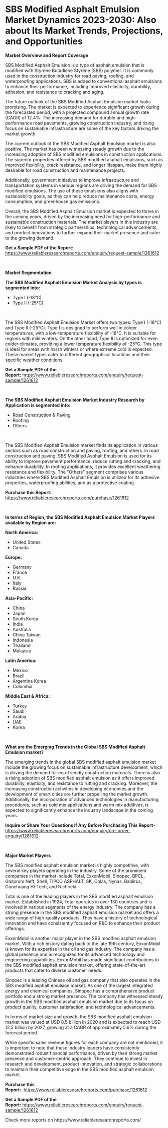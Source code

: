 <p><h1>SBS Modified Asphalt Emulsion Market Dynamics 2023-2030: Also about Its Market Trends, Projections, and Opportunities</h1></p><p><strong>Market Overview and Report Coverage</strong></p>
<p><p>SBS Modified Asphalt Emulsion is a type of asphalt emulsion that is modified with Styrene Butadiene Styrene (SBS) polymer. It is commonly used in the construction industry for road paving, roofing, and waterproofing applications. SBS is added to conventional asphalt emulsions to enhance their performance, including improved elasticity, durability, adhesion, and resistance to cracking and aging.</p><p>The future outlook of the SBS Modified Asphalt Emulsion market looks promising. The market is expected to experience significant growth during the forecasted period, with a projected compound annual growth rate (CAGR) of 12.4%. The increasing demand for durable and high-performance road pavements, growing construction industry, and rising focus on sustainable infrastructure are some of the key factors driving the market growth.</p><p>The current outlook of the SBS Modified Asphalt Emulsion market is also positive. The market has been witnessing steady growth due to the increasing adoption of SBS modified emulsions in construction applications. The superior properties offered by SBS modified asphalt emulsions, such as improved flexibility, crack resistance, and longer lifespan, make them highly desirable for road construction and maintenance projects.</p><p>Additionally, government initiatives to improve infrastructure and transportation systems in various regions are driving the demand for SBS modified emulsions. The use of these emulsions also aligns with sustainability goals, as they can help reduce maintenance costs, energy consumption, and greenhouse gas emissions.</p><p>Overall, the SBS Modified Asphalt Emulsion market is expected to thrive in the coming years, driven by the increasing need for high-performance and sustainable construction materials. The market players in this industry are likely to benefit from strategic partnerships, technological advancements, and product innovations to further expand their market presence and cater to the growing demand.</p></p>
<p><strong>Get a Sample PDF of the Report:</strong> <a href="https://www.reliableresearchreports.com/enquiry/request-sample/1261612">https://www.reliableresearchreports.com/enquiry/request-sample/1261612</a></p>
<p>&nbsp;</p>
<p><strong>Market Segmentation</strong></p>
<p><strong>The SBS Modified Asphalt Emulsion Market Analysis by types is segmented into:</strong></p>
<p><ul><li>Type I (-18℃)</li><li>Type II (-25℃)</li></ul></p>
<p>&nbsp;</p>
<p><p>The SBS Modified Asphalt Emulsion Market offers two types: Type I (-18℃) and Type II (-25℃). Type I is designed to perform well in colder temperatures, with a low-temperature flexibility of -18℃. It is suitable for regions with mild winters. On the other hand, Type II is optimized for even colder climates, providing a lower temperature flexibility of -25℃. This type is ideal for areas with harsh winters or where extreme cold is expected. These market types cater to different geographical locations and their specific weather conditions.</p></p>
<p><strong>Get a Sample PDF of the Report:</strong>&nbsp;<a href="https://www.reliableresearchreports.com/enquiry/request-sample/1261612">https://www.reliableresearchreports.com/enquiry/request-sample/1261612</a></p>
<p>&nbsp;</p>
<p><strong>The SBS Modified Asphalt Emulsion Market Industry Research by Application is segmented into:</strong></p>
<p><ul><li>Road Construction & Paving</li><li>Roofing</li><li>Others</li></ul></p>
<p>&nbsp;</p>
<p><p>The SBS Modified Asphalt Emulsion market finds its application in various sectors such as road construction and paving, roofing, and others. In road construction and paving, SBS Modified Asphalt Emulsion is used for its ability to improve pavement performance, reduce rutting and cracking, and enhance durability. In roofing applications, it provides excellent weathering resistance and flexibility. The "Others" segment comprises various industries where SBS Modified Asphalt Emulsion is utilized for its adhesive properties, waterproofing abilities, and as a protective coating.</p></p>
<p><strong>Purchase this Report:</strong>&nbsp; <a href="https://www.reliableresearchreports.com/purchase/1261612">https://www.reliableresearchreports.com/purchase/1261612</a></p>
<p>&nbsp;</p>
<p><strong>In terms of Region, the SBS Modified Asphalt Emulsion Market Players available by Region are:</strong></p>
<p>
    <p> <strong> North America: </strong>
        <ul>
            <li>United States</li>
            <li>Canada</li>
        </ul>
        </p> 
    <p> <strong> Europe: </strong>
        <ul>
            <li>Germany</li>
            <li>France</li>
            <li>U.K.</li>
            <li>Italy</li>
            <li>Russia</li>
        </ul>
        </p> 
    <p> <strong> Asia-Pacific: </strong>
        <ul>
            <li>China</li>
            <li>Japan</li>
            <li>South Korea</li>
            <li>India</li>
            <li>Australia</li>
            <li>China Taiwan</li>
            <li>Indonesia</li>
            <li>Thailand</li>
            <li>Malaysia</li>
        </ul>
        </p> 
    <p> <strong> Latin America: </strong>
        <ul>
            <li>Mexico</li>
            <li>Brazil</li>
            <li>Argentina Korea</li>
            <li>Colombia</li>
        </ul>
        </p> 
    <p> <strong> Middle East & Africa: </strong>
        <ul>
            <li>Turkey</li>
            <li>Saudi</li>
            <li>Arabia</li>
            <li>UAE</li>
            <li>Korea</li>
        </ul>
    </p>
    </p>
<p>&nbsp;</p>
<p><strong>What are the Emerging Trends in the Global SBS Modified Asphalt Emulsion market?</strong></p>
<p><p>The emerging trends in the global SBS modified asphalt emulsion market include the growing focus on sustainable infrastructure development, which is driving the demand for eco-friendly construction materials. There is also a rising adoption of SBS modified asphalt emulsion as it offers improved durability, elasticity, and resistance to rutting and cracking. Moreover, the increasing construction activities in developing economies and the development of smart cities are further propelling the market growth. Additionally, the incorporation of advanced technologies in manufacturing procedures, such as cold mix applications and warm mix additives, is expected to significantly enhance the industry landscape in the coming years.</p></p>
<p><strong>Inquire or Share Your Questions If Any Before Purchasing This Report</strong>- <a href="https://www.reliableresearchreports.com/enquiry/pre-order-enquiry/1261612">https://www.reliableresearchreports.com/enquiry/pre-order-enquiry/1261612</a></p>
<p>&nbsp;</p>
<p><strong>Major Market Players</strong></p>
<p><p>The SBS modified asphalt emulsion market is highly competitive, with several key players operating in the industry. Some of the prominent companies in the market include Total, ExxonMobil, Sinopec, BPCL, Gazprom Neft, Shell, TIPCO ASPHALT, SK, Colas, Nynas, Baolirus, Guochuang Hi-Tech, and Nichireki.</p><p>Total is one of the leading players in the SBS modified asphalt emulsion market. Established in 1924, Total operates in over 130 countries and is involved in various segments of the energy industry. The company has a strong presence in the SBS modified asphalt emulsion market and offers a wide range of high-quality products. They have a history of technological innovation and have consistently focused on R&D to enhance their product offerings.</p><p>ExxonMobil is another major player in the SBS modified asphalt emulsion market. With a rich history dating back to the late 19th century, ExxonMobil is known for its expertise in the oil and gas industry. The company has a global presence and is recognized for its advanced technology and engineering capabilities. ExxonMobil has made significant contributions to the SBS modified asphalt emulsion market, offering state-of-the-art products that cater to diverse customer needs.</p><p>Sinopec is a leading Chinese oil and gas company that also operates in the SBS modified asphalt emulsion market. As one of the largest integrated energy and chemical companies, Sinopec has a comprehensive product portfolio and a strong market presence. The company has witnessed steady growth in the SBS modified asphalt emulsion market due to its focus on product quality, customer satisfaction, and technological advancements.</p><p>In terms of market size and growth, the SBS modified asphalt emulsion market was valued at USD 8.5 billion in 2020 and is expected to reach USD 12.5 billion by 2027, growing at a CAGR of approximately 5.6% during the forecast period.</p><p>While specific sales revenue figures for each company are not mentioned, it is important to note that these industry leaders have consistently demonstrated robust financial performance, driven by their strong market presence and customer-centric approach. They continue to invest in research and development, product innovation, and strategic collaborations to maintain their competitive edge in the SBS modified asphalt emulsion market.</p></p>
<p><strong>Purchase this Report:</strong>&nbsp;&nbsp;<a href="https://www.reliableresearchreports.com/purchase/1261612">https://www.reliableresearchreports.com/purchase/1261612</a></p>
<p></p>
<p><strong>Get a Sample PDF of the Report:</strong>&nbsp;<a href="https://www.reliableresearchreports.com/enquiry/request-sample/1261612">https://www.reliableresearchreports.com/enquiry/request-sample/1261612</a></p>
<p>Check more reports on https://www.reliableresearchreports.com/</p>